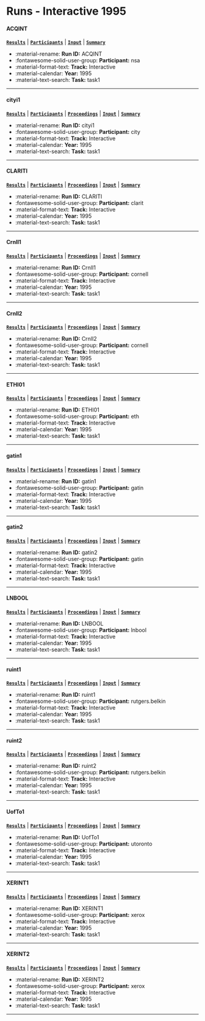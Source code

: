 # Runs - Interactive 1995 

#### ACQINT 
[**`Results`**](./results.md#acqint) | [**`Participants`**](./participants.md#nsa) | [**`Input`**](https://trec.nist.gov/results/trec4/trec4.results.input/tracks/interactive/TASK1/input.ACQINT) | [**`Summary`**](https://trec.nist.gov/results/trec4/trec4.results.summary/tracks/interactive/TASK1/summary.ACQINT) 

- :material-rename: **Run ID:** ACQINT 
- :fontawesome-solid-user-group: **Participant:** nsa 
- :material-format-text: **Track:** Interactive 
- :material-calendar: **Year:** 1995 
- :material-text-search: **Task:** task1 

---
#### cityi1 
[**`Results`**](./results.md#cityi1) | [**`Participants`**](./participants.md#city) | [**`Proceedings`**](./proceedings.md#okapi-at-trec-4) | [**`Input`**](https://trec.nist.gov/results/trec4/trec4.results.input/tracks/interactive/TASK1/input.cityi1) | [**`Summary`**](https://trec.nist.gov/results/trec4/trec4.results.summary/tracks/interactive/TASK1/summary.cityi1) 

- :material-rename: **Run ID:** cityi1 
- :fontawesome-solid-user-group: **Participant:** city 
- :material-format-text: **Track:** Interactive 
- :material-calendar: **Year:** 1995 
- :material-text-search: **Task:** task1 

---
#### CLARITI 
[**`Results`**](./results.md#clariti) | [**`Participants`**](./participants.md#clarit) | [**`Proceedings`**](./proceedings.md#clarit-trec-4-experiments) | [**`Input`**](https://trec.nist.gov/results/trec4/trec4.results.input/tracks/interactive/TASK1/input.CLARITI) | [**`Summary`**](https://trec.nist.gov/results/trec4/trec4.results.summary/tracks/interactive/TASK1/summary.CLARITI) 

- :material-rename: **Run ID:** CLARITI 
- :fontawesome-solid-user-group: **Participant:** clarit 
- :material-format-text: **Track:** Interactive 
- :material-calendar: **Year:** 1995 
- :material-text-search: **Task:** task1 

---
#### CrnlI1 
[**`Results`**](./results.md#crnli1) | [**`Participants`**](./participants.md#cornell) | [**`Proceedings`**](./proceedings.md#new-retrieval-approaches-using-smart-trec-4) | [**`Input`**](https://trec.nist.gov/results/trec4/trec4.results.input/tracks/interactive/TASK1/input.CrnlI1) | [**`Summary`**](https://trec.nist.gov/results/trec4/trec4.results.summary/tracks/interactive/TASK1/summary.CrnlI1) 

- :material-rename: **Run ID:** CrnlI1 
- :fontawesome-solid-user-group: **Participant:** cornell 
- :material-format-text: **Track:** Interactive 
- :material-calendar: **Year:** 1995 
- :material-text-search: **Task:** task1 

---
#### CrnlI2 
[**`Results`**](./results.md#crnli2) | [**`Participants`**](./participants.md#cornell) | [**`Proceedings`**](./proceedings.md#new-retrieval-approaches-using-smart-trec-4) | [**`Input`**](https://trec.nist.gov/results/trec4/trec4.results.input/tracks/interactive/TASK1/input.CrnlI2) | [**`Summary`**](https://trec.nist.gov/results/trec4/trec4.results.summary/tracks/interactive/TASK1/summary.CrnlI2) 

- :material-rename: **Run ID:** CrnlI2 
- :fontawesome-solid-user-group: **Participant:** cornell 
- :material-format-text: **Track:** Interactive 
- :material-calendar: **Year:** 1995 
- :material-text-search: **Task:** task1 

---
#### ETHI01 
[**`Results`**](./results.md#ethi01) | [**`Participants`**](./participants.md#eth) | [**`Proceedings`**](./proceedings.md#highlighting-relevant-passages-for-users-of-the-interactive-spider-retrieval-system) | [**`Input`**](https://trec.nist.gov/results/trec4/trec4.results.input/tracks/interactive/TASK1/input.ETHI01) | [**`Summary`**](https://trec.nist.gov/results/trec4/trec4.results.summary/tracks/interactive/TASK1/summary.ETHI01) 

- :material-rename: **Run ID:** ETHI01 
- :fontawesome-solid-user-group: **Participant:** eth 
- :material-format-text: **Track:** Interactive 
- :material-calendar: **Year:** 1995 
- :material-text-search: **Task:** task1 

---
#### gatin1 
[**`Results`**](./results.md#gatin1) | [**`Participants`**](./participants.md#gatin) | [**`Proceedings`**](./proceedings.md#interactive-trec-4-at-georgia-tech) | [**`Input`**](https://trec.nist.gov/results/trec4/trec4.results.input/tracks/interactive/TASK1/input.gatin1) | [**`Summary`**](https://trec.nist.gov/results/trec4/trec4.results.summary/tracks/interactive/TASK1/summary.gatin1) 

- :material-rename: **Run ID:** gatin1 
- :fontawesome-solid-user-group: **Participant:** gatin 
- :material-format-text: **Track:** Interactive 
- :material-calendar: **Year:** 1995 
- :material-text-search: **Task:** task1 

---
#### gatin2 
[**`Results`**](./results.md#gatin2) | [**`Participants`**](./participants.md#gatin) | [**`Proceedings`**](./proceedings.md#interactive-trec-4-at-georgia-tech) | [**`Input`**](https://trec.nist.gov/results/trec4/trec4.results.input/tracks/interactive/TASK1/input.gatin2) | [**`Summary`**](https://trec.nist.gov/results/trec4/trec4.results.summary/tracks/interactive/TASK1/summary.gatin2) 

- :material-rename: **Run ID:** gatin2 
- :fontawesome-solid-user-group: **Participant:** gatin 
- :material-format-text: **Track:** Interactive 
- :material-calendar: **Year:** 1995 
- :material-text-search: **Task:** task1 

---
#### LNBOOL 
[**`Results`**](./results.md#lnbool) | [**`Participants`**](./participants.md#lnbool) | [**`Proceedings`**](./proceedings.md#boolean-system-revisited-its-performance-and-its-behavior) | [**`Input`**](https://trec.nist.gov/results/trec4/trec4.results.input/tracks/interactive/TASK1/input.LNBOOL) | [**`Summary`**](https://trec.nist.gov/results/trec4/trec4.results.summary/tracks/interactive/TASK1/summary.LNBOOL) 

- :material-rename: **Run ID:** LNBOOL 
- :fontawesome-solid-user-group: **Participant:** lnbool 
- :material-format-text: **Track:** Interactive 
- :material-calendar: **Year:** 1995 
- :material-text-search: **Task:** task1 

---
#### ruint1 
[**`Results`**](./results.md#ruint1) | [**`Participants`**](./participants.md#rutgersbelkin) | [**`Proceedings`**](./proceedings.md#using-relevance-feedback-and-ranking-in-interactive-searching) | [**`Input`**](https://trec.nist.gov/results/trec4/trec4.results.input/tracks/interactive/TASK1/input.ruint1) | [**`Summary`**](https://trec.nist.gov/results/trec4/trec4.results.summary/tracks/interactive/TASK1/summary.ruint1) 

- :material-rename: **Run ID:** ruint1 
- :fontawesome-solid-user-group: **Participant:** rutgers.belkin 
- :material-format-text: **Track:** Interactive 
- :material-calendar: **Year:** 1995 
- :material-text-search: **Task:** task1 

---
#### ruint2 
[**`Results`**](./results.md#ruint2) | [**`Participants`**](./participants.md#rutgersbelkin) | [**`Proceedings`**](./proceedings.md#using-relevance-feedback-and-ranking-in-interactive-searching) | [**`Input`**](https://trec.nist.gov/results/trec4/trec4.results.input/tracks/interactive/TASK1/input.ruint2) | [**`Summary`**](https://trec.nist.gov/results/trec4/trec4.results.summary/tracks/interactive/TASK1/summary.ruint2) 

- :material-rename: **Run ID:** ruint2 
- :fontawesome-solid-user-group: **Participant:** rutgers.belkin 
- :material-format-text: **Track:** Interactive 
- :material-calendar: **Year:** 1995 
- :material-text-search: **Task:** task1 

---
#### UofTo1 
[**`Results`**](./results.md#uofto1) | [**`Participants`**](./participants.md#utoronto) | [**`Proceedings`**](./proceedings.md#is-recall-relevant-an-analysis-of-how-user-interface-conditions-affect-strategies-and-performance-in-large-scale-text-retrieval) | [**`Input`**](https://trec.nist.gov/results/trec4/trec4.results.input/tracks/interactive/TASK1/input.UofTo1) | [**`Summary`**](https://trec.nist.gov/results/trec4/trec4.results.summary/tracks/interactive/TASK1/summary.UofTo1) 

- :material-rename: **Run ID:** UofTo1 
- :fontawesome-solid-user-group: **Participant:** utoronto 
- :material-format-text: **Track:** Interactive 
- :material-calendar: **Year:** 1995 
- :material-text-search: **Task:** task1 

---
#### XERINT1 
[**`Results`**](./results.md#xerint1) | [**`Participants`**](./participants.md#xerox) | [**`Proceedings`**](./proceedings.md#xerox-site-report-four-trec-4-tracks) | [**`Input`**](https://trec.nist.gov/results/trec4/trec4.results.input/tracks/interactive/TASK1/input.XERINT1) | [**`Summary`**](https://trec.nist.gov/results/trec4/trec4.results.summary/tracks/interactive/TASK1/summary.XERINT1) 

- :material-rename: **Run ID:** XERINT1 
- :fontawesome-solid-user-group: **Participant:** xerox 
- :material-format-text: **Track:** Interactive 
- :material-calendar: **Year:** 1995 
- :material-text-search: **Task:** task1 

---
#### XERINT2 
[**`Results`**](./results.md#xerint2) | [**`Participants`**](./participants.md#xerox) | [**`Proceedings`**](./proceedings.md#xerox-site-report-four-trec-4-tracks) | [**`Input`**](https://trec.nist.gov/results/trec4/trec4.results.input/tracks/interactive/TASK1/input.XERINT2) | [**`Summary`**](https://trec.nist.gov/results/trec4/trec4.results.summary/tracks/interactive/TASK1/summary.XERINT2) 

- :material-rename: **Run ID:** XERINT2 
- :fontawesome-solid-user-group: **Participant:** xerox 
- :material-format-text: **Track:** Interactive 
- :material-calendar: **Year:** 1995 
- :material-text-search: **Task:** task1 

---
